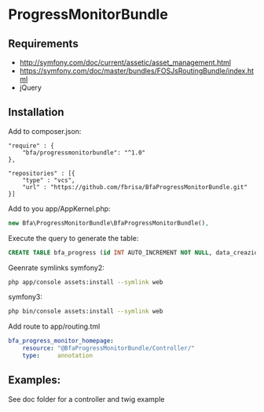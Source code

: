 # ProgressMonitorBundle


## Requirements
* http://symfony.com/doc/current/assetic/asset_management.html
* https://symfony.com/doc/master/bundles/FOSJsRoutingBundle/index.html
* jQuery


## Installation

Add to composer.json:
```
"require" : {
    "bfa/progressmonitorbundle": "^1.0"
},
```

```
"repositories" : [{
    "type" : "vcs",
    "url" : "https://github.com/fbrisa/BfaProgressMonitorBundle.git"
}]
```

Add to you app/AppKernel.php:
```php
new Bfa\ProgressMonitorBundle\BfaProgressMonitorBundle(),
```


Execute the query to generate the table:
```sql
CREATE TABLE bfa_progress (id INT AUTO_INCREMENT NOT NULL, data_creazione DATETIME NOT NULL, max INT NOT NULL, pos INT NOT NULL, uid VARCHAR(255) NOT NULL, data VARCHAR(1024) NOT NULL, request_stop TINYINT(1) DEFAULT '0' NOT NULL, request_stop_done TINYINT(1) DEFAULT '0' NOT NULL, INDEX bfaprogressuid_idx (uid), PRIMARY KEY(id)) DEFAULT CHARACTER SET utf8 COLLATE utf8_unicode_ci ENGINE = Memory;
```

Geenrate symlinks
symfony2:
```bash
php app/console assets:install --symlink web
```

symfony3:
```bash
php bin/console assets:install --symlink web
```

Add route to app/routing.tml

```yml
bfa_progress_monitor_homepage:
    resource: "@BfaProgressMonitorBundle/Controller/"
    type:     annotation
```


## Examples:
See doc folder for a controller and twig example
    